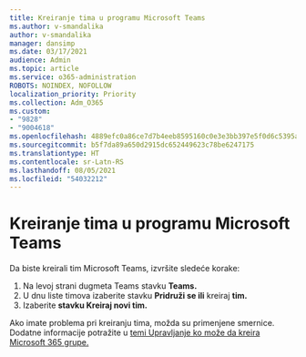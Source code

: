 ```yaml
---
title: Kreiranje tima u programu Microsoft Teams
ms.author: v-smandalika
author: v-smandalika
manager: dansimp
ms.date: 03/17/2021
audience: Admin
ms.topic: article
ms.service: o365-administration
ROBOTS: NOINDEX, NOFOLLOW
localization_priority: Priority
ms.collection: Adm_O365
ms.custom:
- "9828"
- "9004618"
ms.openlocfilehash: 4889efc0a86ce7d7b4eeb8595160c0e3e3bb397e5f0d6c5395a54daece512465
ms.sourcegitcommit: b5f7da89a650d2915dc652449623c78be6247175
ms.translationtype: HT
ms.contentlocale: sr-Latn-RS
ms.lasthandoff: 08/05/2021
ms.locfileid: "54032212"
---
```

# <a name="create-a-team-in-microsoft-teams"></a>Kreiranje tima u programu Microsoft Teams

Da biste kreirali tim Microsoft Teams, izvršite sledeće korake:

1. Na levoj strani dugmeta Teams stavku **Teams.**
2. U dnu liste timova izaberite stavku **Pridruži se ili** kreiraj **tim.**
3. Izaberite **stavku Kreiraj novi tim.**

Ako imate problema pri kreiranju tima, možda su primenjene smernice. Dodatne informacije potražite u [temi Upravljanje ko može da kreira Microsoft 365 grupe.](https://docs.microsoft.com/microsoft-365/solutions/manage-creation-of-groups)